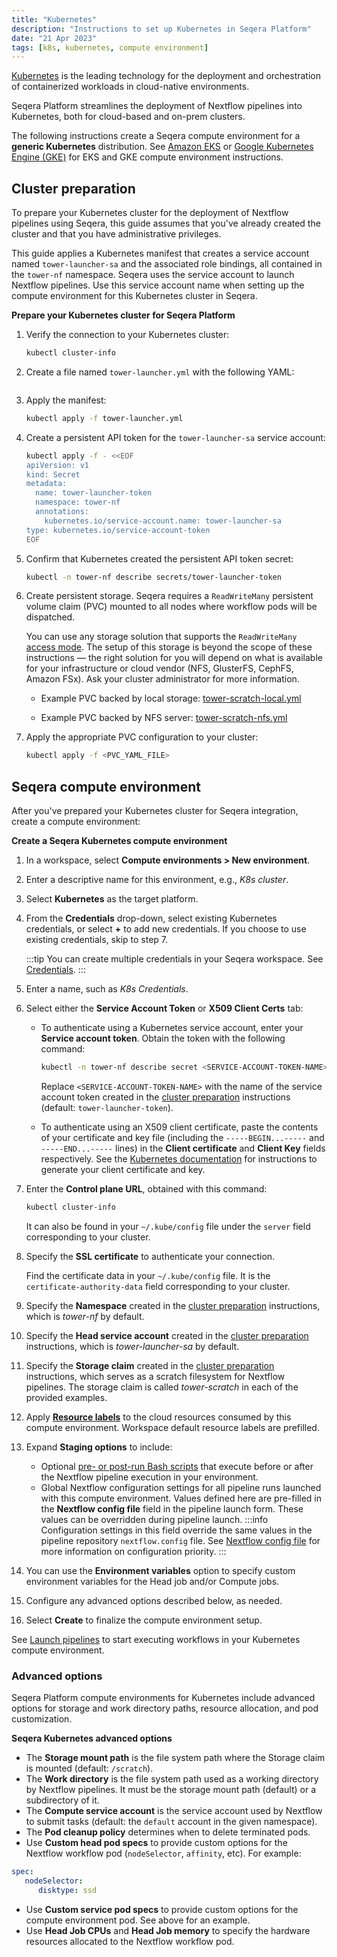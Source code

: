 ```yaml
---
title: "Kubernetes"
description: "Instructions to set up Kubernetes in Seqera Platform"
date: "21 Apr 2023"
tags: [k8s, kubernetes, compute environment]
---
```


[Kubernetes](https://kubernetes.io/) is the leading technology for the deployment and orchestration of containerized workloads in cloud-native environments.

Seqera Platform streamlines the deployment of Nextflow pipelines into Kubernetes, both for cloud-based and on-prem clusters.

The following instructions create a Seqera compute environment for a **generic Kubernetes** distribution. See [Amazon EKS](./eks.mdx) or [Google Kubernetes Engine (GKE)](./gke.mdx) for EKS and GKE compute environment instructions.

## Cluster preparation

To prepare your Kubernetes cluster for the deployment of Nextflow pipelines using Seqera, this guide assumes that you've already created the cluster and that you have administrative privileges.

This guide applies a Kubernetes manifest that creates a service account named `tower-launcher-sa` and the associated role bindings, all contained in the `tower-nf` namespace. Seqera uses the service account to launch Nextflow pipelines. Use this service account name when setting up the compute environment for this Kubernetes cluster in Seqera.

**Prepare your Kubernetes cluster for Seqera Platform**

1. Verify the connection to your Kubernetes cluster:

   ```bash
   kubectl cluster-info
   ```

1. Create a file named `tower-launcher.yml` with the following YAML:

    ```yaml file=../_templates/k8s/tower-launcher.yml showLineNumbers
    ```

1. Apply the manifest:

    ```bash
    kubectl apply -f tower-launcher.yml
    ```

1. Create a persistent API token for the `tower-launcher-sa` service account:

    ```bash
    kubectl apply -f - <<EOF
    apiVersion: v1
    kind: Secret
    metadata:
      name: tower-launcher-token
      namespace: tower-nf
      annotations:
        kubernetes.io/service-account.name: tower-launcher-sa
    type: kubernetes.io/service-account-token
    EOF
    ```

1. Confirm that Kubernetes created the persistent API token secret:

    ```bash
    kubectl -n tower-nf describe secrets/tower-launcher-token
    ```

1. Create persistent storage. Seqera requires a `ReadWriteMany` persistent volume claim (PVC) mounted to all nodes where workflow pods will be dispatched.

   You can use any storage solution that supports the `ReadWriteMany` [access mode](https://kubernetes.io/docs/concepts/storage/persistent-volumes/#access-modes). The setup of this storage is beyond the scope of these instructions — the right solution for you will depend on what is available for your infrastructure or cloud vendor (NFS, GlusterFS, CephFS, Amazon FSx). Ask your cluster administrator for more information.

   - Example PVC backed by local storage: [tower-scratch-local.yml](../_templates/k8s/tower-scratch-local.yml)

   - Example PVC backed by NFS server: [tower-scratch-nfs.yml](../_templates/k8s/tower-scratch-nfs.yml)

1. Apply the appropriate PVC configuration to your cluster:

   ```bash
   kubectl apply -f <PVC_YAML_FILE>
   ```

## Seqera compute environment

After you've prepared your Kubernetes cluster for Seqera integration, create a compute environment:

**Create a Seqera Kubernetes compute environment**

1. In a workspace, select **Compute environments > New environment**.
1. Enter a descriptive name for this environment, e.g., _K8s cluster_.
1. Select **Kubernetes** as the target platform.
1. From the **Credentials** drop-down, select existing Kubernetes credentials, or select **+** to add new credentials. If you choose to use existing credentials, skip to step 7.

    :::tip
    You can create multiple credentials in your Seqera workspace. See [Credentials](../credentials/overview.mdx).
    :::

1. Enter a name, such as _K8s Credentials_.
1. Select either the **Service Account Token** or **X509 Client Certs** tab:

    - To authenticate using a Kubernetes service account, enter your **Service account token**. Obtain the token with the following command:

        ```bash
        kubectl -n tower-nf describe secret <SERVICE-ACCOUNT-TOKEN-NAME> | grep -E '^token' | cut -f2 -d':' | tr -d '\t '
        ```

        Replace `<SERVICE-ACCOUNT-TOKEN-NAME>` with the name of the service account token created in the [cluster preparation](#cluster-preparation) instructions (default: `tower-launcher-token`).

    - To authenticate using an X509 client certificate, paste the contents of your certificate and key file (including the `-----BEGIN...-----` and `-----END...-----` lines) in the **Client certificate** and **Client Key** fields respectively. See the [Kubernetes documentation](https://kubernetes.io/docs/tasks/administer-cluster/certificates/) for instructions to generate your client certificate and key.

1. Enter the **Control plane URL**, obtained with this command:

    ```bash
    kubectl cluster-info
    ```

    It can also be found in your `~/.kube/config` file under the `server` field corresponding to your cluster.

1. Specify the **SSL certificate** to authenticate your connection.

    Find the certificate data in your `~/.kube/config` file. It is the `certificate-authority-data` field corresponding to your cluster.

1. Specify the **Namespace** created in the [cluster preparation](#cluster-preparation) instructions, which is _tower-nf_ by default.
1. Specify the **Head service account** created in the [cluster preparation](#cluster-preparation) instructions, which is _tower-launcher-sa_ by default.
1. Specify the **Storage claim** created in the [cluster preparation](#cluster-preparation) instructions, which serves as a scratch filesystem for Nextflow pipelines. The storage claim is called _tower-scratch_ in each of the provided examples.
1. Apply [**Resource labels**](../resource-labels/overview.md) to the cloud resources consumed by this compute environment. Workspace default resource labels are prefilled.
1. Expand **Staging options** to include:
    - Optional [pre- or post-run Bash scripts](../launch/advanced.mdx#pre--post-run-scripts) that execute before or after the Nextflow pipeline execution in your environment.
    - Global Nextflow configuration settings for all pipeline runs launched with this compute environment. Values defined here are pre-filled in the **Nextflow config file** field in the pipeline launch form. These values can be overridden during pipeline launch. 
    :::info
    Configuration settings in this field override the same values in the pipeline repository `nextflow.config` file. See [Nextflow config file](../launch/advanced.mdx#nextflow-config-file) for more information on configuration priority. 
    :::
1. You can use the **Environment variables** option to specify custom environment variables for the Head job and/or Compute jobs.
1. Configure any advanced options described below, as needed.
1. Select **Create** to finalize the compute environment setup.

See [Launch pipelines](../launch/launchpad.md) to start executing workflows in your Kubernetes compute environment.

### Advanced options

Seqera Platform compute environments for Kubernetes include advanced options for storage and work directory paths, resource allocation, and pod customization.

**Seqera Kubernetes advanced options**

- The **Storage mount path** is the file system path where the Storage claim is mounted (default: `/scratch`).
- The **Work directory** is the file system path used as a working directory by Nextflow pipelines. It must be the storage mount path (default) or a subdirectory of it.
- The **Compute service account** is the service account used by Nextflow to submit tasks (default: the `default` account in the given namespace).
- The **Pod cleanup policy** determines when to delete terminated pods.
- Use **Custom head pod specs** to provide custom options for the Nextflow workflow pod (`nodeSelector`, `affinity`, etc). For example:

```yaml
spec:
   nodeSelector:
      disktype: ssd
```

- Use **Custom service pod specs** to provide custom options for the compute environment pod. See above for an example.
- Use **Head Job CPUs** and **Head Job memory** to specify the hardware resources allocated to the Nextflow workflow pod.

